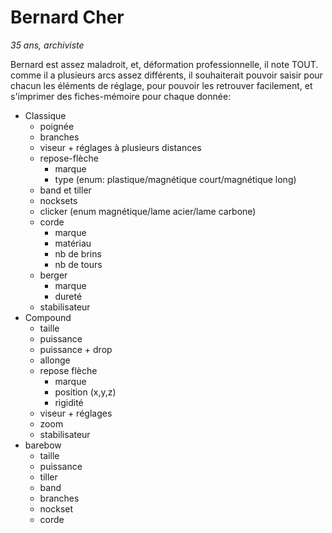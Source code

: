 # Bernard Cher

_35 ans, archiviste_

Bernard est assez maladroit, et, déformation professionnelle, il note TOUT. comme il a plusieurs arcs assez différents, il souhaiterait pouvoir saisir pour chacun les éléments de réglage, pour pouvoir les retrouver facilement, et s'imprimer des fiches-mémoire pour chaque donnée:

- Classique
    * poignée
    * branches
    * viseur + réglages à plusieurs distances
    * repose-flèche
        - marque
        - type (enum: plastique/magnétique court/magnétique long)
    * band et tiller
    * nocksets
    * clicker (enum magnétique/lame acier/lame carbone)
    * corde
        - marque
        - matériau
        - nb de brins
        - nb de tours
    * berger
        - marque
        - dureté
    * stabilisateur
- Compound
    * taille
    * puissance
    * puissance + drop
    * allonge
    * repose flèche
        - marque
        - position (x,y,z)
        - rigidité
    * viseur + réglages
    * zoom
    * stabilisateur
- barebow
    * taille
    * puissance
    * tiller
    * band
    * branches
    * nockset
    * corde
